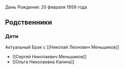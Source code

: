 День Рождения: 20 февраля 1959 года

## Родственники
### Дети
Актуальный Брак с [[Николай Леонович Меньшиков]]
- [[Сергей Николаевич Меньшиков]]
- [[Ольга Николаевна Калина]]
